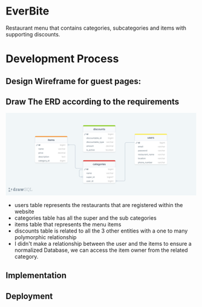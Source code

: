 # EverBite
Restaurant menu that contains categories, subcategories and items with supporting discounts. 

# Development Process

## Design Wireframe for guest pages:

## Draw The ERD according to the requirements
![ERD](docs/erd.png "ERD")
<br>
* users table represents the restaurants that are registered within the website
* categories table has all the super and the sub categories 
* items table that represents the menu items 
* discounts table is related to all the 3 other entities with a one to many polymorphic relationship
* I didn't make a relationship between the user and the items to ensure a normalized Database, we can access the item owner from the related category.


## Implementation

## Deployment
